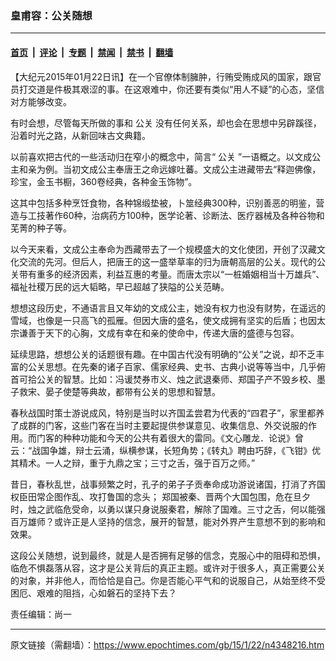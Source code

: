 ### 皇甫容：公关随想

---

#### [首页](../../../..?n4348216) &nbsp;|&nbsp; [评论](../../../../../epoch-comment?n4348216) &nbsp;|&nbsp; [专题](../../../../../epoch-special?n4348216) &nbsp;|&nbsp; [禁闻](../../../../../epoch-news?n4348216) &nbsp;|&nbsp; [禁书](../../../../../books?n4348216) &nbsp;|&nbsp; [翻墙](https://github.com/gfw-breaker/nogfw/blob/master/README.md?n4348216)


<div class="post_content" id="artbody" itemprop="articleBody">
 <!-- article content begin -->
 <p>
  【大纪元2015年01月22日讯】在一个官僚体制臃肿，行贿受贿成风的国家，跟官员打交道是件极其艰涩的事。在这艰难中，你还要有类似“用人不疑”的心态，坚信对方能够改变。
 </p>
 <p>
  有时会想，尽管每天所做的事和
  <ok href="https://www.epochtimes.com/gb/tag/%E5%85%AC%E5%85%B3.html">
   公关
  </ok>
  没有任何关系，却也会在思想中另辟蹊径，沿着时光之路，从新回味古文典籍。
 </p>
 <p>
  以前喜欢把古代的一些活动归在窄小的概念中，简言“
  <ok href="https://www.epochtimes.com/gb/tag/%E5%85%AC%E5%85%B3.html">
   公关
  </ok>
  ”一语概之。以文成公主和亲为例。当初文成公主奉唐王之命远嫁吐蕃。文成公主进藏带去“释迦佛像，珍宝，金玉书橱，360卷经典，各种金玉饰物”。
 </p>
 <p>
  这其中包括多种烹饪食物，各种锦缎垫被，卜筮经典300种，识别善恶的明鉴，营造与工技著作60种，治病药方100种，医学论著、诊断法、医疗器械及各种谷物和芜菁的种子等。
 </p>
 <p>
  以今天来看，文成公主奉命为西藏带去了一个规模盛大的文化使团，开创了汉藏文化交流的先河。但后人，把唐王的这一盛举草率的归为唐朝高层的公关。现代的公关带有重多的经济因素，利益互惠的考量。而唐太宗以“一桩婚姻相当十万雄兵”、福祉社稷万民的远大韬略，早已超越了狭隘的公关范畴。
 </p>
 <p>
  想想这段历史，不通语言且又年幼的文成公主，她没有权力也没有财势，在遥远的雪域，也像是一只高飞的孤雁。但因大唐的盛名，使文成拥有坚实的后盾；也因太宗谦善于天下的心胸，文成有幸在和亲的使命中，传递大唐的盛德与包容。
 </p>
 <p>
  延续思路，想想公关的话题很有趣。在中国古代没有明确的“公关”之说，却不乏丰富的公关思想。在先秦的诸子百家、儒家经典、史书、古典小说等等当中，几乎俯首可拾公关的智慧。比如：冯谖焚券市义、烛之武退秦师、郑国子产不毁乡校、墨子救宋、晏子使楚等典故，都带有公关的思想和智慧。
 </p>
 <p>
  春秋战国时策士游说成风，特别是当时以齐国孟尝君为代表的“四君子”，家里都养了成群的门客，这些门客在当时主要起提供参谋意见、收集信息、外交说服的作用。而门客的种种功能和今天的公共有着很大的雷同。《文心雕龙．论说》曾云：“战国争雄，辩士云涌，纵横参谋，长短角势；《转丸》聘由巧辞，《飞钳》优其精术。一人之辩，重于九鼎之宝；三寸之舌，强于百万之师。”
 </p>
 <p>
  昔日，春秋乱世，战事频繁之时，孔子的弟子子贡奉命成功游说诸国，打消了齐国权臣田常企图作乱、攻打鲁国的念头； 郑国被秦、晋两个大国包围，危在旦夕时，烛之武临危受命，以勇以谋只身说服秦君，解除了国难。三寸之舌，何以能强百万雄师？或许正是人坚持的信念，展开的智慧，能对外界产生意想不到的影响和效果。
 </p>
 <p>
  这段公关随想，说到最终，就是人是否拥有足够的信念，克服心中的阻碍和恐惧，临危不惧磊落从容，这才是公关背后的真正主题。或许对于很多人，真正需要公关的对象，并非他人，而恰恰是自己。你是否能心平气和的说服自己，从始至终不受困厄、艰难的阻挡，心如磐石的坚持下去？
 </p>
 <p>
  责任编辑：尚一
 </p>
 <!-- article content end -->
 <div id="below_article_ad">
 </div>
</div>


---

原文链接（需翻墙）：https://www.epochtimes.com/gb/15/1/22/n4348216.htm